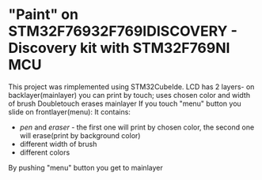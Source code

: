 # "Paint" on STM32F76932F769IDISCOVERY - Discovery kit with STM32F769NI MCU

This project was rimplemented using STM32CubeIde.
LCD has 2 layers- on backlayer(mainlayer) you can print by touch; uses chosen color and width of brush
Doubletouch erases mainlayer
If you touch "menu" button you slide on frontlayer(menu):
It contains:
* *pen* and *eraser* - the first one will print by chosen color, the second one will erase(print by background color)
* different width of brush
* different colors 

By pushing "menu" button you get to mainlayer